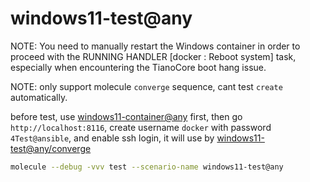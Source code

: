 # windows11-test@any

NOTE: You need to manually restart the Windows container in order to proceed with the RUNNING HANDLER [docker : Reboot system] task, especially when encountering the TianoCore boot hang issue.

NOTE: only support molecule `converge` sequence, cant test `create` automatically.

before test, use [windows11-container@any](../windows11-container@any/README.md) first,
then go `http://localhost:8116`, create username `docker` with password `4Test@ansible`,
and enable ssh login, it will use by [windows11-test@any/converge](../windows11-test@any/converge.yml)

```bash
molecule --debug -vvv test --scenario-name windows11-test@any
```
